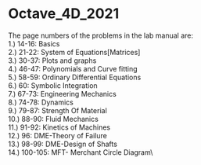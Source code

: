 # Octave_4D_2021
The page numbers of the problems in the lab manual are:\
1.) 14-16: Basics\
2.) 21-22: System of Equations[Matrices]\
3.) 30-37: Plots and graphs\
4.) 46-47: Polynomials and Curve fitting\
5.) 58-59: Ordinary Differential Equations\
6.) 60: Symbolic Integration\
7.) 67-73: Engineering Mechanics\
8.) 74-78: Dynamics\
9.) 79-87: Strength Of Material\
10.) 88-90: Fluid Mechanics\
11.) 91-92: Kinetics of Machines\
12.) 96: DME-Theory of Failure\
13.) 98-99: DME-Design of Shafts\
14.) 100-105: MFT- Merchant Circle Diagram\

